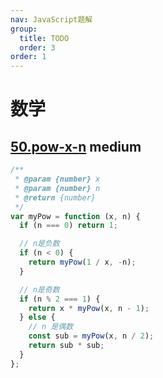 ```yaml
---
nav: JavaScript题解
group:
  title: TODO
  order: 3
order: 1
---
```


# 数学

## [50.pow-x-n](https://leetcode.cn/problems/powx-n/) <Badge type="warning">medium</Badge>

```js
/**
 * @param {number} x
 * @param {number} n
 * @return {number}
 */
var myPow = function (x, n) {
  if (n === 0) return 1;

  // n是负数
  if (n < 0) {
    return myPow(1 / x, -n);
  }

  // n是奇数
  if (n % 2 === 1) {
    return x * myPow(x, n - 1);
  } else {
    // n 是偶数
    const sub = myPow(x, n / 2);
    return sub * sub;
  }
};
```
